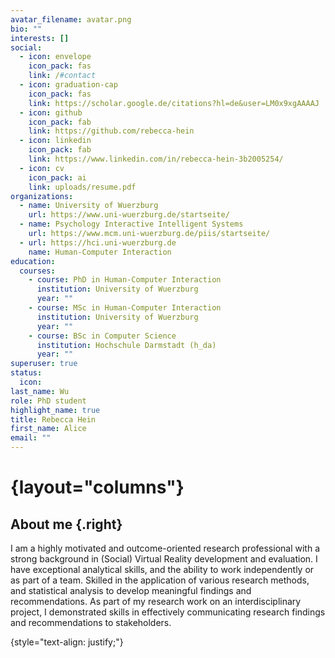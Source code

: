 ```yaml
---
avatar_filename: avatar.png
bio: ""
interests: []
social:
  - icon: envelope
    icon_pack: fas
    link: /#contact
  - icon: graduation-cap
    icon_pack: fas
    link: https://scholar.google.de/citations?hl=de&user=LM0x9xgAAAAJ
  - icon: github
    icon_pack: fab
    link: https://github.com/rebecca-hein
  - icon: linkedin
    icon_pack: fab
    link: https://www.linkedin.com/in/rebecca-hein-3b2005254/
  - icon: cv
    icon_pack: ai
    link: uploads/resume.pdf
organizations:
  - name: University of Wuerzburg
    url: https://www.uni-wuerzburg.de/startseite/
  - name: Psychology Interactive Intelligent Systems
    url: https://www.mcm.uni-wuerzburg.de/piis/startseite/
  - url: https://hci.uni-wuerzburg.de
    name: Human-Computer Interaction
education:
  courses:
    - course: PhD in Human-Computer Interaction
      institution: University of Wuerzburg
      year: ""
    - course: MSc in Human-Computer Interaction
      institution: University of Wuerzburg
      year: ""
    - course: BSc in Computer Science
      institution: Hochschule Darmstadt (h_da)
      year: ""
superuser: true
status:
  icon: 
last_name: Wu
role: PhD student
highlight_name: true
title: Rebecca Hein
first_name: Alice
email: ""
---
```


# {layout="columns"}

## About me {.right}

I am a highly motivated and outcome-oriented research professional with a strong background in (Social) Virtual Reality development and evaluation. I have exceptional analytical skills, and the ability to work independently or as part of a team. Skilled in the application of various research methods, and statistical analysis to develop meaningful findings and recommendations. As part of my research work on an interdisciplinary project, I demonstrated skills in effectively communicating research findings and recommendations to stakeholders.

{style="text-align: justify;"}